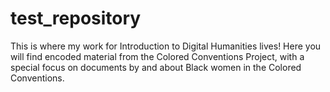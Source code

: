 # test_repository
This is where my work for Introduction to Digital Humanities lives! Here you will find encoded material from the Colored Conventions Project, with a special focus on documents by and about Black women in the Colored Conventions.
